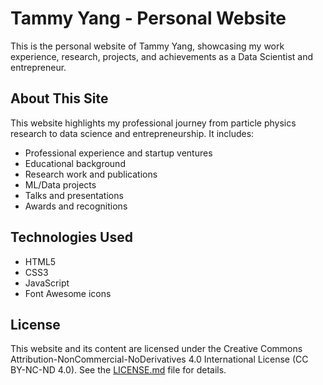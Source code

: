 # Tammy Yang - Personal Website

This is the personal website of Tammy Yang, showcasing my work experience, research, projects, and achievements as a Data Scientist and entrepreneur.

## About This Site

This website highlights my professional journey from particle physics research to data science and entrepreneurship. It includes:

- Professional experience and startup ventures
- Educational background
- Research work and publications
- ML/Data projects
- Talks and presentations
- Awards and recognitions

## Technologies Used

- HTML5
- CSS3
- JavaScript
- Font Awesome icons

## License

This website and its content are licensed under the Creative Commons Attribution-NonCommercial-NoDerivatives 4.0 International License (CC BY-NC-ND 4.0). See the [LICENSE.md](LICENSE.md) file for details.
